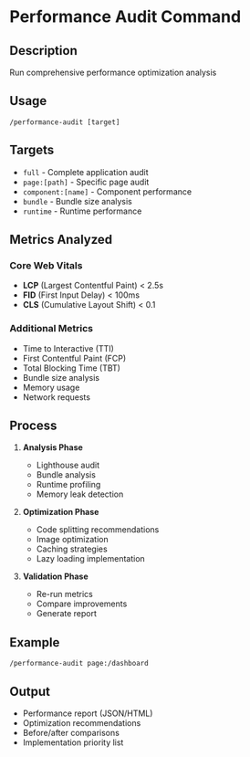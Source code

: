 # Performance Audit Command

## Description
Run comprehensive performance optimization analysis

## Usage
```
/performance-audit [target]
```

## Targets
- `full` - Complete application audit
- `page:[path]` - Specific page audit
- `component:[name]` - Component performance
- `bundle` - Bundle size analysis
- `runtime` - Runtime performance

## Metrics Analyzed
### Core Web Vitals
- **LCP** (Largest Contentful Paint) < 2.5s
- **FID** (First Input Delay) < 100ms
- **CLS** (Cumulative Layout Shift) < 0.1

### Additional Metrics
- Time to Interactive (TTI)
- First Contentful Paint (FCP)
- Total Blocking Time (TBT)
- Bundle size analysis
- Memory usage
- Network requests

## Process
1. **Analysis Phase**
   - Lighthouse audit
   - Bundle analysis
   - Runtime profiling
   - Memory leak detection

2. **Optimization Phase**
   - Code splitting recommendations
   - Image optimization
   - Caching strategies
   - Lazy loading implementation

3. **Validation Phase**
   - Re-run metrics
   - Compare improvements
   - Generate report

## Example
```
/performance-audit page:/dashboard
```

## Output
- Performance report (JSON/HTML)
- Optimization recommendations
- Before/after comparisons
- Implementation priority list